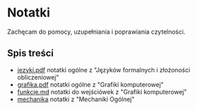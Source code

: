 # Notatki

Zachęcam do pomocy, uzupełniania i poprawiania czytelności.

## Spis treści

- [jezyki.pdf](jezyki-formalne/jezyki.pdf) notatki ogólne z "Języków formalnych i złożoności obliczeniowej"
- [grafika.pdf](grafika/grafika.pdf) notatki ogólne z "Grafiki komputerowej"
- [funkcje.md](grafika/funkcje.md) notatki do wejściówek z "Grafiki komputerowej"
- [mechanika](mechanika/mechanika.pdf) notatki z "Mechaniki Ogólnej"
